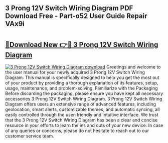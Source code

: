## 3 Prong 12V Switch Wiring Diagram PDF Download Free - Part-o52 User Guide Repair VAx9i

# <h2><a href="http://dfrfc8i.blite.top/?on=3+Prong+12V+Switch+Wiring+Diagram">🔗Download New 👉🔴 3 Prong 12V Switch Wiring Diagram</a></h2>

[![3 Prong 12V Switch Wiring Diagram download](https://i.imgur.com/lujVjoI.png)](http://dfrfc8i.blite.top/?on=3+Prong+12V+Switch+Wiring+Diagram)
Greetings and welcome to the user manual for your newly acquired 3 Prong 12V Switch Wiring Diagram. This manual is specifically designed to help you get the most out of your product by providing a thorough explanation of its features, setup, usage, maintenance, and problem-solving. Familiarize with the Packaging Before discarding the packaging, please ensure you have kept all necessary accessories 3 Prong 12V Switch Wiring Diagram. 3 Prong 12V Switch Wiring Diagram offers users an extensive range of advanced features, including geolocation, smart alerts, customizable themes, and automatic syncing, all easily controlled through the user-friendly and intuitive interface. We trust that the 3 Prong 12V Switch Wiring Diagram has been a clear and concise resource in your efforts to learn the ins and outs of your new device. In case of any queries or concerns, please do not hesitate to reach out to our customer service team.

